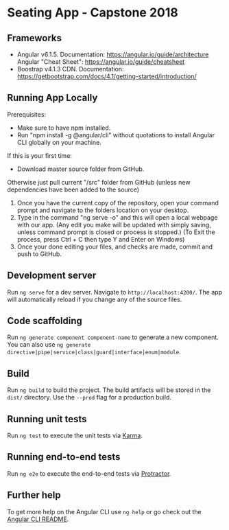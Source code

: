 # Seating App - Capstone 2018

## Frameworks
- Angular v6.1.5.
Documentation: https://angular.io/guide/architecture
Angular "Cheat Sheet": https://angular.io/guide/cheatsheet
- Boostrap v4.1.3 CDN.
Documentation: https://getbootstrap.com/docs/4.1/getting-started/introduction/

## Running App Locally
Prerequisites:
- Make sure to have npm installed.
- Run "npm install -g @angular/cli" without quotations to install Angular CLI globally on your machine.
    
 If this is your first time:
 - Download master source folder from GitHub.
 
Otherwise just pull current "/src" folder from GitHub (unless new dependencies have been added to the source)

1.  Once you have the current copy of the repository, open your command prompt and navigate to the folders location on your desktop.
2.  Type in the command "ng serve -o" and this will open a local webpage with our app.
    (Any edit you make will be updated with simply saving, unless command prompt is closed or process is stopped.)
    (To Exit the process, press Ctrl + C then type Y and Enter on Windows)
3.  Once your done editing your files, and checks are made, commit and push to GitHub.

## Development server

Run `ng serve` for a dev server. Navigate to `http://localhost:4200/`. The app will automatically reload if you change any of the source files.

## Code scaffolding

Run `ng generate component component-name` to generate a new component. You can also use `ng generate directive|pipe|service|class|guard|interface|enum|module`.

## Build

Run `ng build` to build the project. The build artifacts will be stored in the `dist/` directory. Use the `--prod` flag for a production build.

## Running unit tests

Run `ng test` to execute the unit tests via [Karma](https://karma-runner.github.io).

## Running end-to-end tests

Run `ng e2e` to execute the end-to-end tests via [Protractor](http://www.protractortest.org/).

## Further help

To get more help on the Angular CLI use `ng help` or go check out the [Angular CLI README](https://github.com/angular/angular-cli/blob/master/README.md).
